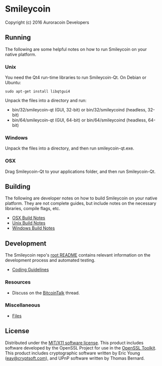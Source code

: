 Smileycoin
=====================

Copyright (c) 2016 Auroracoin Developers


Running
---------------------
The following are some helpful notes on how to run Smileycoin on your native platform.

### Unix

You need the Qt4 run-time libraries to run Smileycoin-Qt. On Debian or Ubuntu:

	sudo apt-get install libqtgui4

Unpack the files into a directory and run:

- bin/32/smileycoin-qt (GUI, 32-bit) or bin/32/smileycoind (headless, 32-bit)
- bin/64/smileycoin-qt (GUI, 64-bit) or bin/64/smileycoind (headless, 64-bit)

### Windows

Unpack the files into a directory, and then run smileycoin-qt.exe.

### OSX

Drag Smileycoin-Qt to your applications folder, and then run Smileycoin-Qt.

Building
---------------------
The following are developer notes on how to build Smileycoin on your native platform. They are not complete guides, but include notes on the necessary libraries, compile flags, etc.

- [OSX Build Notes](build-osx.md)
- [Unix Build Notes](build-unix.md)
- [Windows Build Notes](build-msw.md)

Development
---------------------
The Smileycoin repo's [root README](https://github.com/smlyarad/Smileycoin/blob/master/README.md) contains relevant information on the development process and automated testing.

- [Coding Guidelines](coding.md)

### Resources
* Discuss on the [BitcoinTalk](https://bitcointalk.org/index.php?topic=1467050.0) thread.

### Miscellaneous
- [Files](files.md)

License
---------------------
Distributed under the [MIT/X11 software license](http://www.opensource.org/licenses/mit-license.php).
This product includes software developed by the OpenSSL Project for use in the [OpenSSL Toolkit](http://www.openssl.org/). This product includes
cryptographic software written by Eric Young ([eay@cryptsoft.com](mailto:eay@cryptsoft.com)), and UPnP software written by Thomas Bernard.
